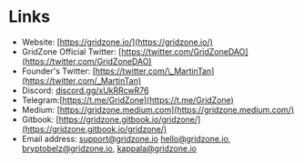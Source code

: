# Links

* Website: [https://gridzone.io/](https://gridzone.io/)
* GridZone Official Twitter: [https://twitter.com/GridZoneDAO](https://twitter.com/GridZoneDAO)
* Founder's Twitter: [https://twitter.com/\_MartinTan](https://twitter.com/_MartinTan)
* Discord: [discord.gg/xUkRRcwR76](https://t.co/WKaRoOgtP0?amp=1)
* Telegram:[https://t.me/GridZone](https://t.me/GridZone)
* Medium: [https://gridzone.medium.com](https://gridzone.medium.com/)
* Gitbook: [https://gridzone.gitbook.io/gridzone/](https://gridzone.gitbook.io/gridzone/)
* Email address: support@gridzone.io hello@gridzone.io, bryptobelz@gridzone.io, kappala@gridzone.io



